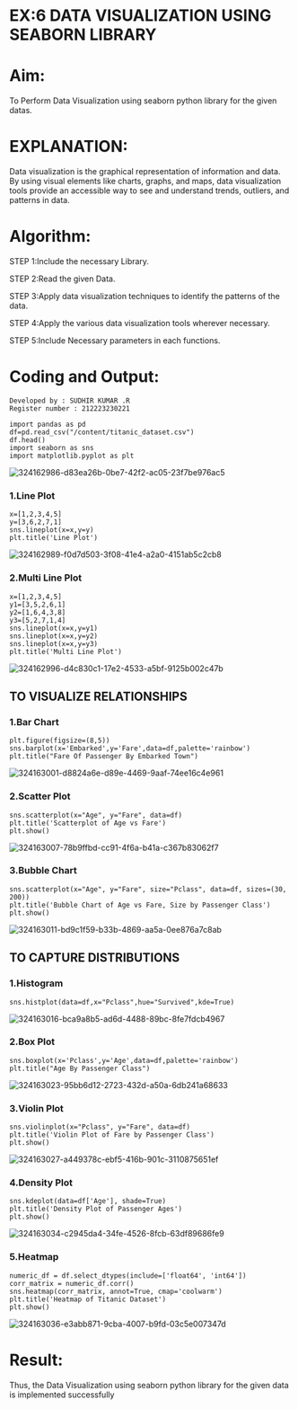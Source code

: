 # EX:6 DATA VISUALIZATION USING SEABORN LIBRARY

# Aim:
  To Perform Data Visualization using seaborn python library for the given datas.

# EXPLANATION:
Data visualization is the graphical representation of information and data. By using visual elements like charts, graphs, and maps, data visualization tools provide an accessible way to see and understand trends, outliers, and patterns in data.

# Algorithm:
STEP 1:Include the necessary Library.

STEP 2:Read the given Data.

STEP 3:Apply data visualization techniques to identify the patterns of the data.

STEP 4:Apply the various data visualization tools wherever necessary.

STEP 5:Include Necessary parameters in each functions.

# Coding and Output:
```
Developed by : SUDHIR KUMAR .R
Register number : 212223230221
```
```
import pandas as pd
df=pd.read_csv("/content/titanic_dataset.csv")
df.head()
import seaborn as sns
import matplotlib.pyplot as plt
```

![324162986-d83ea26b-0be7-42f2-ac05-23f7be976ac5](https://github.com/Sudhirr5/EXNO-6-DS/assets/139332214/48e1f63b-3409-4963-9845-756798caa53e)

### 1.Line Plot
```
x=[1,2,3,4,5]
y=[3,6,2,7,1]
sns.lineplot(x=x,y=y)
plt.title('Line Plot')
```

![324162989-f0d7d503-3f08-41e4-a2a0-4151ab5c2cb8](https://github.com/Sudhirr5/EXNO-6-DS/assets/139332214/a975ba75-e1f0-4530-8b91-4523323796eb)

### 2.Multi Line Plot
```
x=[1,2,3,4,5]
y1=[3,5,2,6,1]
y2=[1,6,4,3,8]
y3=[5,2,7,1,4]
sns.lineplot(x=x,y=y1)
sns.lineplot(x=x,y=y2)
sns.lineplot(x=x,y=y3)
plt.title('Multi Line Plot')
```

![324162996-d4c830c1-17e2-4533-a5bf-9125b002c47b](https://github.com/Sudhirr5/EXNO-6-DS/assets/139332214/47f43be5-b1dc-4574-b18b-0e7e9efbf46c)

## TO VISUALIZE RELATIONSHIPS
### 1.Bar Chart
```
plt.figure(figsize=(8,5))
sns.barplot(x='Embarked',y='Fare',data=df,palette='rainbow')
plt.title("Fare Of Passenger By Embarked Town")
```

![324163001-d8824a6e-d89e-4469-9aaf-74ee16c4e961](https://github.com/Sudhirr5/EXNO-6-DS/assets/139332214/fc595ef9-8287-4526-8620-4bbf4cbffb53)

### 2.Scatter Plot
```
sns.scatterplot(x="Age", y="Fare", data=df)
plt.title('Scatterplot of Age vs Fare')
plt.show()
```

![324163007-78b9ffbd-cc91-4f6a-b41a-c367b83062f7](https://github.com/Sudhirr5/EXNO-6-DS/assets/139332214/fcd466e7-816b-4c39-9a27-5a62333aefa9)

### 3.Bubble Chart
```
sns.scatterplot(x="Age", y="Fare", size="Pclass", data=df, sizes=(30, 200))
plt.title('Bubble Chart of Age vs Fare, Size by Passenger Class')
plt.show()
```

![324163011-bd9c1f59-b33b-4869-aa5a-0ee876a7c8ab](https://github.com/Sudhirr5/EXNO-6-DS/assets/139332214/0ae948a5-8b81-4c87-81d3-4119f2776bfe)

## TO CAPTURE DISTRIBUTIONS
### 1.Histogram
```
sns.histplot(data=df,x="Pclass",hue="Survived",kde=True)
```

![324163016-bca9a8b5-ad6d-4488-89bc-8fe7fdcb4967](https://github.com/Sudhirr5/EXNO-6-DS/assets/139332214/210e066f-ba06-4a66-af82-a9f8036ea826)

### 2.Box Plot
```
sns.boxplot(x='Pclass',y='Age',data=df,palette='rainbow')
plt.title("Age By Passenger Class")
```

![324163023-95bb6d12-2723-432d-a50a-6db241a68633](https://github.com/Sudhirr5/EXNO-6-DS/assets/139332214/58491c35-1e18-4ae9-9f14-667447ceaef0)

### 3.Violin Plot
```
sns.violinplot(x="Pclass", y="Fare", data=df)
plt.title('Violin Plot of Fare by Passenger Class')
plt.show()
```

![324163027-a449378c-ebf5-416b-901c-3110875651ef](https://github.com/Sudhirr5/EXNO-6-DS/assets/139332214/155dc023-007e-462e-9391-ca4f51701058)

### 4.Density Plot
```
sns.kdeplot(data=df['Age'], shade=True)
plt.title('Density Plot of Passenger Ages')
plt.show()
```

![324163034-c2945da4-34fe-4526-8fcb-63df89686fe9](https://github.com/Sudhirr5/EXNO-6-DS/assets/139332214/152b3122-30b8-4b3b-9d60-92c1b41aa4a1)

### 5.Heatmap
```
numeric_df = df.select_dtypes(include=['float64', 'int64'])
corr_matrix = numeric_df.corr()
sns.heatmap(corr_matrix, annot=True, cmap='coolwarm')
plt.title('Heatmap of Titanic Dataset')
plt.show()
```

![324163036-e3abb871-9cba-4007-b9fd-03c5e007347d](https://github.com/Sudhirr5/EXNO-6-DS/assets/139332214/d77526de-c43c-4d3f-9200-148327ae03e7)

# Result:
  Thus, the Data Visualization using seaborn python library for the given data is implemented successfully
